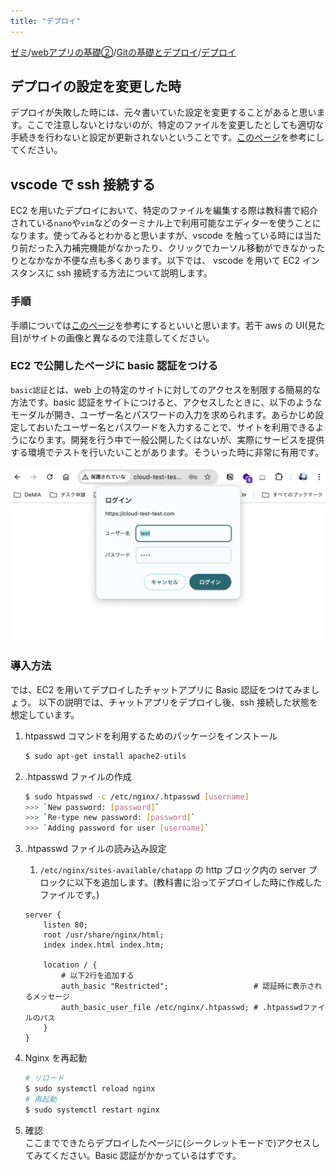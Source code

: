 ```yaml
---
title: "デプロイ"
---
```

[ゼミ](../../index.md)/[webアプリの基礎②](../index.md)/[Gitの基礎とデプロイ](./index.md)/[デプロイ](./aws-deploy.md)
## デプロイの設定を変更した時

デプロイが失敗した時には、元々書いていた設定を変更することがあると思います。ここで注意しないとけないのが、特定のファイルを変更したとしても適切な手続きを行わないと設定が更新されないということです。[このページ](https://qiita.com/A-nkt/items/d6cb5c643d416a48896d)を参考にしてください。

## vscode で ssh 接続する

EC2 を用いたデプロイにおいて、特定のファイルを編集する際は教科書で紹介されている`nano`や`vim`などのターミナル上で利用可能なエディターを使うことになります。使ってみるとわかると思いますが、vscode を触っている時には当たり前だった入力補完機能がなかったり、クリックでカーソル移動ができなかったりとなかなか不便な点も多くあります。以下では、 vscode を用いて EC2 インスタンスに ssh 接続する方法について説明します。

### 手順

手順については[このページ](https://zenn.dev/aew2sbee/articles/aws-ec2-vscode)を参考にするといいと思います。若干 aws の UI(見た目)がサイトの画像と異なるので注意してください。

### EC2 で公開したページに basic 認証をつける

`basic認証`とは、web 上の特定のサイトに対してのアクセスを制限する簡易的な方法です。basic 認証をサイトにつけると、アクセスしたときに、以下のようなモーダルが開き、ユーザー名とパスワードの入力を求められます。あらかじめ設定しておいたユーザー名とパスワードを入力することで、サイトを利用できるようになります。開発を行う中で一般公開したくはないが、実際にサービスを提供する環境でテストを行いたいことがあります。そういった時に非常に有用です。
<br>
<br>
![Basic認証の例](./images/basic_auth.png)

### 導入方法

では、EC2 を用いてデプロイしたチャットアプリに Basic 認証をつけてみましょう。
以下の説明では、チャットアプリをデプロイし後、ssh 接続した状態を想定しています。

1. htpasswd コマンドを利用するためのパッケージをインストール

   ```bash
   $ sudo apt-get install apache2-utils
   ```

2. .htpasswd ファイルの作成

   ```bash
   $ sudo htpasswd -c /etc/nginx/.htpasswd [username]
   >>> `New password: [password]`
   >>> `Re-type new password: [password]`
   >>> `Adding password for user [username]`
   ```

3. .htpasswd ファイルの読み込み設定

   1. `/etc/nginx/sites-available/chatapp` の http ブロック内の server ブロックに以下を追加します。(教科書に沿ってデプロイした時に作成したファイルです。)

   ```nginx
   server {
       listen 80;
       root /usr/share/nginx/html;
       index index.html index.htm;

       location / {
           # 以下2行を追加する
           auth_basic "Restricted";                   # 認証時に表示されるメッセージ
           auth_basic_user_file /etc/nginx/.htpasswd; # .htpasswdファイルのパス
       }
   }
   ```

4. Nginx を再起動

   ```bash
   # リロード
   $ sudo systemctl reload nginx
   # 再起動
   $ sudo systemctl restart nginx
   ```

5. 確認<br>
   ここまでできたらデプロイしたページに(シークレットモードで)アクセスしてみてください。Basic 認証がかかっているはずです。
